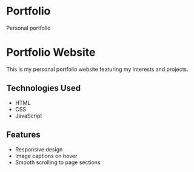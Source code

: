 # Portfolio
Personal portfolio
# Portfolio Website

This is my personal portfolio website featuring my interests and projects.

## Technologies Used

- HTML
- CSS
- JavaScript

## Features

- Responsive design
- Image captions on hover
- Smooth scrolling to page sections

